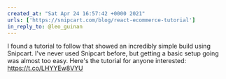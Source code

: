 ```yaml
---
created_at: "Sat Apr 24 16:57:42 +0000 2021"
urls: ['https://snipcart.com/blog/react-ecommerce-tutorial']
in_reply_to: @leo_guinan
---
```


I found a tutorial to follow that showed an incredibly simple build using Snipcart. I've never used Snipcart before, but getting a basic setup going was almost too easy.  Here's the tutorial for anyone interested: https://t.co/LHYYEw8VYU